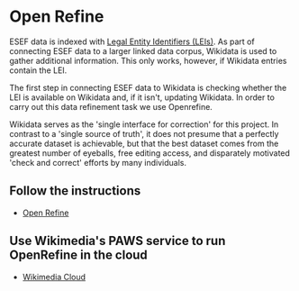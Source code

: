 # Open Refine

ESEF data is indexed with [Legal Entity Identifiers (LEIs)](https://www.gleif.org/en/about-lei/introducing-the-legal-entity-identifier-lei). As part of connecting ESEF data to a larger linked data corpus, Wikidata is used to gather additional information. This only works, however, if Wikidata entries contain the LEI.

The first step in connecting ESEF data to Wikidata is checking whether the LEI is available on Wikidata and, if it isn't, updating Wikidata. In order to carry out this data refinement task we use Openrefine.

Wikidata serves as the 'single interface for correction' for this project. In contrast to a 'single source of truth', it does not presume that a perfectly accurate dataset is achievable, but that the best dataset comes from the greatest number of eyeballs, free editing access, and disparately motivated 'check and correct' efforts by many individuals.

## Follow the instructions

- [Open Refine](https://www.wikidata.org/wiki/Wikidata:Tools/OpenRefine)

## Use Wikimedia's PAWS service to run OpenRefine in the cloud

- [Wikimedia Cloud](https://paws.wmcloud.org/)
